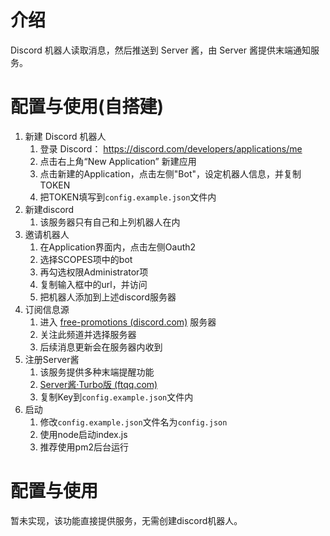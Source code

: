 # **介绍**



Discord 机器人读取消息，然后推送到 Server 酱，由 Server 酱提供末端通知服务。



# **配置与使用(自搭建)**

1. 新建 Discord 机器人
   1. 登录 Discord： https://discord.com/developers/applications/me
   2. 点击右上角“New Application” 新建应用
   3. 点击新建的Application，点击左侧"Bot"，设定机器人信息，并复制TOKEN
   4. 把TOKEN填写到`config.example.json`文件内
2. 新建discord
   1. 该服务器只有自己和上列机器人在内
3. 邀请机器人
   1. 在Application界面内，点击左侧Oauth2
   2. 选择SCOPES项中的bot
   3. 再勾选权限Administrator项
   4. 复制输入框中的url，并访问
   5. 把机器人添加到上述discord服务器
4. 订阅信息源
   1. 进入 [free-promotions (discord.com)](https://discord.com/channels/467730051622764565/845984309638463488/888154820987469864) 服务器
   2. 关注此频道并选择服务器
   3. 后续消息更新会在服务器内收到
5. 注册Server酱
   1. 该服务提供多种末端提醒功能
   2. [Server酱·Turbo版 (ftqq.com)](https://sct.ftqq.com/)
   3. 复制Key到`config.example.json`文件内
6. 启动
   1. 修改`config.example.json`文件名为`config.json`
   2. 使用node启动index.js
   3. 推荐使用pm2后台运行



# 配置与使用

暂未实现，该功能直接提供服务，无需创建discord机器人。


